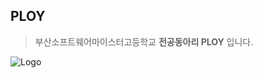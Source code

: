 PLOY 
---
> 부산소프트웨어마이스터고등학교 **전공동아리 PLOY** 입니다.
> 
![Logo](https://github.com/TeamPloy/.github/assets/137587401/f6139441-6f9a-4489-9ec3-1806aaddbff7)
